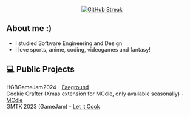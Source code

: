 <p align="center">
  <a href="https://git.io/streak-stats"><img src="https://streak-stats.demolab.com?user=Jususs&theme=dark&border_radius=15&date_format=j%20M%5B%20Y%5D&card_width=500&card_height=200&fire=A880FF&ring=FF8F00&currStreakNum=A880FF&currStreakLabel=FF8F00&sideNums=A880FF&sideLabels=FF8F00" alt="GitHub Streak" /></a>

## About me :)
- I studied Software Engineering and Design
- I love sports, anime, coding, videogames and fantasy!

## 💻 Public Projects
HGBGameJam2024 - <a href=https://nocturnal-ducks.itch.io/faeground>Faeground</a>
<br/>
Cookie Crafter (Xmas extension for MCdle, only available seasonally) - <a href=https://www.mcdle.net/>MCdle</a>
<br/>
GMTK 2023 (GameJam) - <a href=https://elitogame.itch.io/let-it-cook>Let it Cook</a>

<!---
Jususs/Jususs is a ✨ special ✨ repository because its `README.md` (this file) appears on your GitHub profile.
You can click the Preview link to take a look at your changes.
--->
